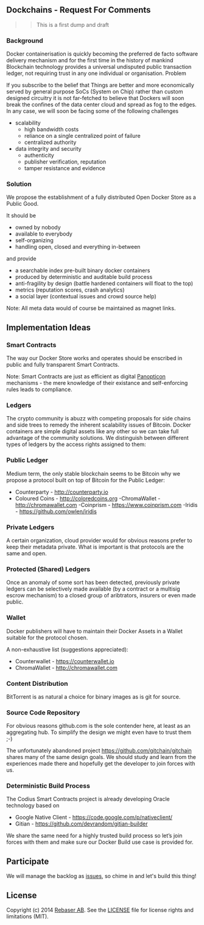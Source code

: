 ## Dockchains - Request For Comments

>>This is a first dump and draft

### Background

Docker containerisation is quickly becoming the preferred de facto software delivery mechanism and for the first time in the history of mankind Blockchain technology provides a universal undisputed public transaction ledger, not requiring trust in any one individual or organisation.
Problem

If you subscribe to the belief that Things are better and more economically served by general purpose SoCs (System on Chip) rather than custom designed circuitry it is not far-fetched to believe that Dockers will soon break the confines of the data center cloud and spread as fog to the edges. In any case, we will soon be facing some of the following challenges  

- scalability
  - high bandwidth costs
  - reliance on a single centralized point of failure
  - centralized authority
- data integrity and security
  - authenticity
  - publisher verification, reputation
  - tamper resistance and evidence

### Solution

We propose the establishment of a fully distributed Open Docker Store as a Public Good.

It should be

* owned by nobody
* available to everybody
* self-organizing
* handling open, closed and everything in-between

and provide

- a searchable index pre-built binary docker containers
- produced by deterministic and auditable build process
- anti-fragility by design (battle hardened containers will float to the top)
- metrics (reputation scores, crash analytics)
- a social layer (contextual issues and crowd source help)

Note: All meta data would of course be maintained as magnet links. 

## Implementation Ideas

### Smart Contracts

The way our Docker Store works and operates should be enscribed in public and fully transparent Smart Contracts.  

Note: Smart Contracts are just as efficient as digital [Panopticon](http://en.wikipedia.org/wiki/Panopticon) mechanisms - the mere knowledge of their existance and self-enforcing rules leads to compliance. 

### Ledgers

The crypto community is abuzz with competing proposals for side chains and side trees to remedy the inherent scalability issues of Bitcoin. Docker containers are simple digital assets like any other so we can take full advantage of the community solutions. We distinguish between different types of ledgers by the access rights assigned to them:

### Public Ledger

Medium term, the only stable blockchain seems to be Bitcoin why we propose a protocol built on top of Bitcoin for the Public Ledger:

- Counterparty - http://counterparty.io
- Coloured Coins - http://coloredcoins.org
  -ChromaWallet - http://chromawallet.com
  -Coinprism - https://www.coinprism.com
  -Iridis - https://github.com/owlen/iridis

### Private Ledgers

A certain organization, cloud provider would for obvious reasons prefer to keep their metadata private. What is important is that protocols are the same and open.

### Protected (Shared) Ledgers

Once an anomaly of some sort has been detected, previously private ledgers can be selectively made available (by a contract or a multisig escrow mechanism) to a closed group of aribtrators, insurers or even made public. 


### Wallet

Docker publishers will have to maintain their Docker Assets in a Wallet suitable for the protocol chosen.

A non-exhaustive list (suggestions appreciated):

- Counterwallet - https://counterwallet.io
- ChromaWallet - http://chromawallet.com

### Content Distribution

BitTorrent is as natural a choice for binary images as is git for source.

### Source Code Repository

For obvious reasons github.com is the sole contender here, at least as an aggregating hub. To simplify the design we might even have to trust them ;-) 

The unfortunately abandoned project https://github.com/gitchain/gitchain shares many of the same design goals. We should study and learn from the experiences made there and hopefully get the developer to join forces with us.

### Deterministic Build Process

The Codius Smart Contracts project is already developing Oracle technology based on 

- Google Native Client - https://code.google.com/p/nativeclient/
- Gitian - https://github.com/devrandom/gitian-builder

We share the same need for a highly trusted build process so let’s join forces with them and make sure our Docker Build use case is provided for.

## Participate

We will manage the backlog as [issues](https://github.com/dockchains/dockchains.github.io/issues), so chime in and let's build this thing!

## License

Copyright (c) 2014 [Rebaser AB](http://www.rebaser.com). See the [LICENSE](LICENSE.md) file for license rights and
limitations (MIT).







